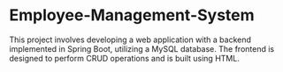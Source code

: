 # Employee-Management-System
This project involves developing a web application with a backend implemented in Spring Boot, utilizing a MySQL database. The frontend is designed to perform CRUD operations and is built using HTML. 

